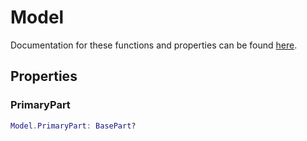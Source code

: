 # Model

Documentation for these functions and properties can be found [here](https://create.roblox.com/docs/reference/engine/classes/Model).

## Properties

### PrimaryPart

```lua
Model.PrimaryPart: BasePart?
```
